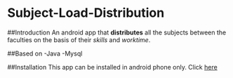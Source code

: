 # Subject-Load-Distribution

##Introduction
An android app that **distributes** all the subjects between the faculties 
on the basis of their _skills_ and _worktime_.

##Based on
-Java
-Mysql
                                                                   
##Installation
This app can be installed in android phone only. Click [here](https://play.google.com/store/apps/details?id=com.rahulxyz.sld) 
